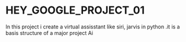 # HEY_GOOGLE_PROJECT_01
In this project i create a virtual assisstant like siri, jarvis in python .it is a basis structure of a major project Ai
